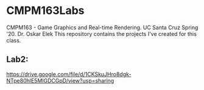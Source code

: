 # CMPM163Labs
CMPM163 - Game Graphics and Real-time Rendering. UC Santa Cruz Spring '20.
Dr. Oskar Elek
This repository contains the projects I've created for this class.

## Lab2:
https://drive.google.com/file/d/1CKSkuJHro8dgk-NTpe80hlE5MIGDCGpD/view?usp=sharing


